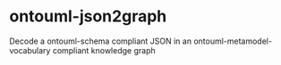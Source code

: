 # ontouml-json2graph
Decode a ontouml-schema compliant JSON in an ontouml-metamodel-vocabulary compliant knowledge graph
